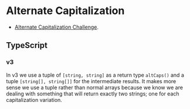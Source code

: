 # Alternate Capitalization



- [Alternate Capitalization Challenge](https://www.codewars.com/kata/59cfc000aeb2844d16000075).



## TypeScript



### v3

In v3 we use a tuple of `[string, string]` as a return type `altCaps()` and a tuple `[string[], string[]]` for the intermediate results. It makes more sense we use a tuple rather than normal arrays because we know we are dealing with something that will return exactly two strings; one for each capitalization variation.

